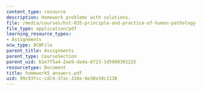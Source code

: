 ```yaml
---
content_type: resource
description: Homework problems with solutions.
file: /media/courses/hst-035-principle-and-practice-of-human-pathology-spring-2003/99c93fcccdc437ac316e6e38e34c1138_homework5_answers.pdf
file_type: application/pdf
learning_resource_types:
- Assignments
ocw_type: OCWFile
parent_title: Assignments
parent_type: CourseSection
parent_uid: b1e7f5a4-2ae9-da4a-8723-1d5900301225
resourcetype: Document
title: homework5_answers.pdf
uid: 99c93fcc-cdc4-37ac-316e-6e38e34c1138
---
```

